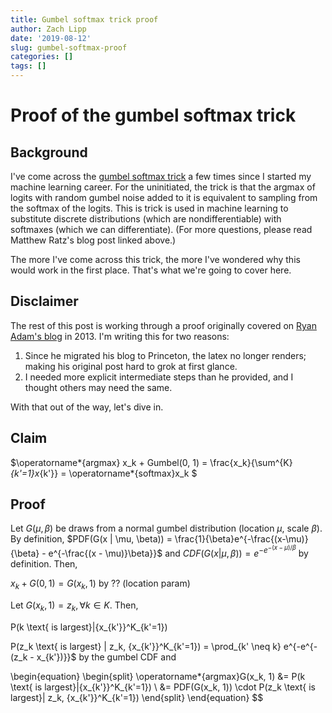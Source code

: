 ```yaml
---
title: Gumbel softmax trick proof 
author: Zach Lipp
date: '2019-08-12'
slug: gumbel-softmax-proof
categories: []
tags: []
---
```


# Proof of the gumbel softmax trick

## Background

I've come across the [gumbel softmax trick]() a few times since I started my machine learning career. For the uninitiated, the trick is that the argmax of  logits with random gumbel noise added to it is equivalent to sampling from the softmax of the logits. This is trick is used in machine learning to substitute discrete distributions (which are nondifferentiable) with softmaxes (which we can differentiate). (For more questions, please read Matthew Ratz's blog post linked above.)

The more I've come across this trick, the more I've wondered why this would work in the first place. That's what we're going to cover here.

## Disclaimer

The rest of this post is working through a proof originally covered on [Ryan Adam's blog](https://lips.cs.princeton.edu/the-gumbel-max-trick-for-discrete-distributions/) in 2013. I'm writing this for two reasons:

1. Since he migrated his blog to Princeton, the latex no longer renders; making his original post hard to grok at first glance.
2. I needed more explicit intermediate steps than he provided, and I thought others may need the same.

With that out of the way, let's dive in.

## Claim

$\operatorname*{argmax} x_k + Gumbel(0, 1) =  \frac{x_k}{\sum^{K}_{k'=1}x_{k'}} = \operatorname*{softmax}x_k $

## Proof

Let $G(\mu, \beta)$ be draws from a normal gumbel distribution (location $\mu$, scale $\beta$). By definition, $PDF(G(x | \mu, \beta)) = \frac{1}{\beta}e^{-\frac{(x-\mu)}{\beta} - e^{-\frac{(x - \mu)}\beta}}$ and $CDF(G(x|\mu, \beta)) = e^{-e^{-(x-\mu)/\beta}}$ by definition. Then, 

$x_k + G(0, 1) = G(x_k, 1)$ by ?? (location param)

Let $G(x_k, 1) = z_k, \forall k \in K$.  Then,

P(k \text{ is largest}|\{x_{k'}\}^K_{k'=1})

P(z_k \text{ is largest} | z_k, \{x_{k'}\}^K_{k'=1}) = \prod_{k' \neq k} e^{-e^{-(z_k - x_{k'})}}$ by the gumbel CDF and

$$ 
$$
\begin{equation}
   \begin{split}
       \operatorname*{argmax}G(x_k, 1) &= P(k \text{ is largest}|\{x_{k'}\}^K_{k'=1})  \\
    &= PDF(G(x_k, 1)) \cdot P(z_k \text{ is largest}| z_k, \{x_{k'}\}^K_{k'=1})
  \end{split}
\end{equation}
$$

